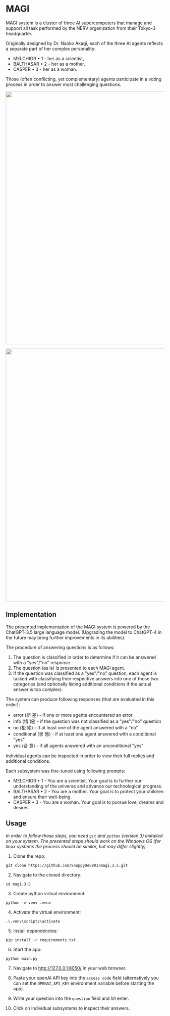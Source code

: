 # MAGI

MAGI system is a cluster of three AI supercomputers that manage and support all task performed by the NERV organization from their Tokyo-3 headquarter.

Originally designed by Dr. Naoko Akagi, each of the three AI agents reflects a separate part of her complex personality:
- MELCHIOR • 1 - her as a scientist,
- BALTHASAR • 2 - her as a mother,
- CASPER • 3 - her as a woman.

Those (often conflicting, yet complementary) agents participate in a voting process in order to answer most challenging questions. 

<p align="center">
  <img src="https://raw.githubusercontent.com/TomaszRewak/MAGI/master/examples/example_1.gif" width=800/>
</p>

<p align="center">
  <img src="https://raw.githubusercontent.com/TomaszRewak/MAGI/master/examples/example_2.gif" width=800/>
</p>

## Implementation

The presented implementation of the MAGI system is powered by the ChatGPT-3.5 large language model. (Upgrading the model to ChatGPT-4 in the future may bring further improvements in its abilities).

The procedure of answering questions is as follows:
1. The question is classified in order to determine if it can be answered with a "yes"/"no" response.
2. The question (as is) is presented to each MAGI agent.
3. If the question was classified as a "yes"/"no" question, each agent is tasked with classifying their respective answers into one of those two categories (and optionally listing additional conditions if the actual answer is too complex).

The system can produce following responses (that are evaluated in this order):
- error (誤 差) - if one or more agents encountered an error
- info (情 報) - if the question was not classified as a "yes"/"no" question
- no (拒 絶) - if at least one of the agent answered with a "no"
- conditional (状 態) - if at least one agent answered with a conditional "yes"
- yes (合 意) - if all agents answered with an unconditional "yes"

Individual agents can be inspected in order to view their full replies and additional conditions.

Each subsystem was fine-tuned using following prompts:
- MELCHIOR • 1 - You are a scientist. Your goal is to further our understanding of the universe and advance our technological progress.
- BALTHASAR • 2 - You are a mother. Your goal is to protect your children and ensure their well-being.
- CASPER • 3 - You are a woman. Your goal is to pursue love, dreams and desires.

## Usage

*In order to follow those steps, you need `git` and `python` (version 3) installed on your system. The presented steps should work on the Windows OS (for linux systems the process should be similar, but may differ slightly).*

1. Clone the repo:

```
git clone https://github.com/SnoppyDev901/magi.3.5.git
```

2. Navigate to the cloned directory:

```
cd magi.3.5
```

3. Create python virtual environment:

```
python -m venv .venv
```

4. Activate the virtual environment:

```
.\.venv\scripts\activate
```

5. Install dependencies:

```
pip install -r requirements.txt
```

6. Start the app:

```
python main.py
```

7. Navigate to http://127.0.0.1:8050/ in your web browser.

8. Paste your openAI API key into the `access code` field (alternatively you can set the `OPENAI_API_KEY` environment variable before starting the app).

9. Write your question into the `question` field and hit enter.

10. Click on individual subsystems to inspect their answers.
